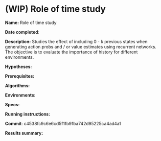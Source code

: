 # (WIP) Role of time study

**Name:** Role of time study

**Date completed:**

**Description:** Studies the effect of including 0 - k previous states when generating action probs and / or value estimates using recurrent networks. The objective is to evaluate the importance of history for different environments.

**Hypotheses:**

**Prerequisites:**

**Algorithms:**

**Environments:**

**Specs:**

**Running instructions:**

**Commit**: c4538fc9c6e6cd5f1fb91ba742d95225ca4ad4a1

**Results summary:**
